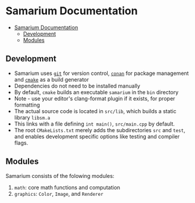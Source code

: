 # Samarium Documentation

- [Samarium Documentation](#samarium-documentation)
  - [Development](#development)
  - [Modules](#modules)

## Development

- Samarium uses [`git`](https://git-scm.com/) for version control, [`conan`](https://conan.io/) for package management and [`cmake`](https://cmake.org/) as a build generator
- Dependencies do not need to be installed manually
- By default, `cmake` builds an executable `samarium` in the `bin` directory
- Note - use your editor's clang-format plugin if it exists, for proper formatting
- The actual source code is located in `src/lib`, which builds a static library `libsm.a`
- This links with a file defining `int main()`, `src/main.cpp` by default.
- The root `CMakeLists.txt` merely adds the subdirectories `src` and `test`, and enables development specific options like testing and compiler flags.

## Modules

Samarium consists of the folowing modules:

1. `math`: core math functions and computation
2. `graphics`: `Color`, `Image`, and `Renderer`
